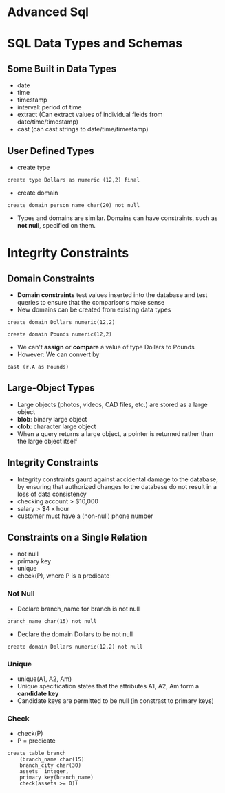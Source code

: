 # Advanced Sql 

# SQL Data Types and Schemas

## Some Built in Data Types
* date
* time
* timestamp
* interval: period of time
* extract (Can extract values of individual fields from date/time/timestamp)
* cast (can cast strings to date/time/timestamp)

## User Defined Types
* create type
```
create type Dollars as numeric (12,2) final
```
* create domain
```
create domain person_name char(20) not null
```
* Types and domains are similar. Domains can have constraints, such as **not null**, specified on them.

# Integrity Constraints

## Domain Constraints
* **Domain constraints** test values inserted into the database and test queries to ensure that the comparisons make sense
* New domains can be created from existing data types
```
create domain Dollars numeric(12,2)
```
```
create domain Pounds numeric(12,2)
```
* We can't **assign** or **compare** a value of type Dollars to Pounds
* However: We can convert by 
```
cast (r.A as Pounds)
```

## Large-Object Types
* Large objects (photos, videos, CAD files, etc.) are stored as a large object
* **blob**: binary large object
* **clob**: character large object
* When a query returns a large object, a pointer is returned rather than the large object itself

## Integrity Constraints
* Integrity constraints gaurd against accidental damage to the database, by ensuring that authorized changes to the database do not result in a loss of data consistency
* checking account > $10,000
* salary > $4 x hour
* customer must have a (non-null) phone number

## Constraints on a Single Relation
* not null
* primary key
* unique
* check(P), where P is a predicate

### Not Null
* Declare branch_name for branch is not null
```
branch_name char(15) not null
```
* Declare the domain Dollars to be not null
```
create domain Dollars numeric(12,2) not null
```

### Unique 
* unique(A1, A2, Am)
* Unique specification states that the attributes A1, A2, Am form a **candidate key**
* Candidate keys are permitted to be null (in constrast to primary keys)

### Check
* check(P) 
* P  = predicate
```
create table branch
    (branch_name char(15)
    branch_city char(30)
    assets  integer,
    primary key(branch_name)
    check(assets >= 0))
```
